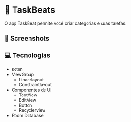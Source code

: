 # 📝 TaskBeats
O app TaskBeat permite você criar categorias e suas tarefas.

## 📱 Screenshots
## 💻 Tecnologias
- kotlin
- ViewGroup
   - Linaerlayout
   - Constraintlayout
- Componentes de UI
   - TextView
   - EditView
   - Botton
   - Recyclerview
- Room Database

